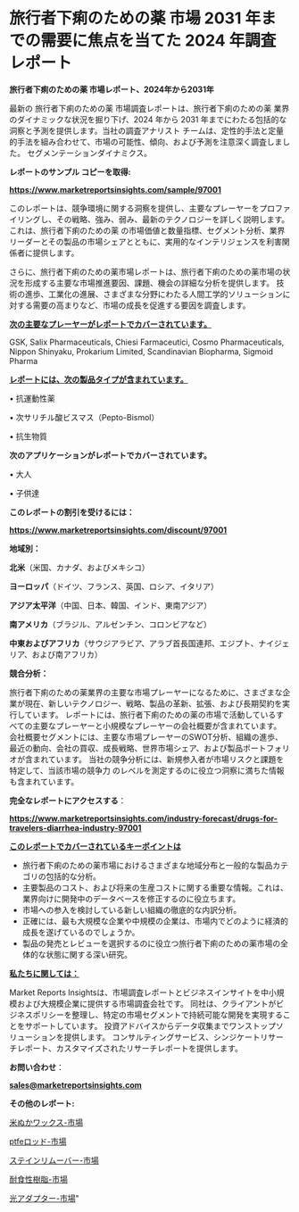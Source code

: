 # 旅行者下痢のための薬 市場 2031 年までの需要に焦点を当てた 2024 年調査レポート

<strong>旅行者下痢のための薬 市場レポート、2024年から2031年</strong>

最新の 旅行者下痢のための薬 市場調査レポートは、旅行者下痢のための薬 業界のダイナミックな状況を掘り下げ、2024 年から 2031 年までにわたる包括的な洞察と予測を提供します。当社の調査アナリスト チームは、定性的手法と定量的手法を組み合わせて、市場の可能性、傾向、および予測を注意深く調査しました。 セグメンテーションダイナミクス。



<strong>レポートのサンプル コピーを取得:</strong> <a href=https://www.marketreportsinsights.com/sample/97001>

<strong><u>https://www.marketreportsinsights.com/sample/97001</u></strong></a>

このレポートは、競争環境に関する洞察を提供し、主要なプレーヤーをプロファイリングし、その戦略、強み、弱み、最新のテクノロジーを詳しく説明します。 これは、旅行者下痢のための薬 の市場価値と数量指標、セグメント分析、業界リーダーとその製品の市場シェアとともに、実用的なインテリジェンスを利害関係者に提供します。

さらに、旅行者下痢のための薬市場レポートは、旅行者下痢のための薬市場の状況を形成する主要な市場推進要因、課題、機会の詳細な分析を提供します。 技術の進歩、工業化の進展、さまざまな分野にわたる人間工学的ソリューションに対する需要の高まりなど、市場の成長を促進する要因を調査します。



<strong><u>次の主要なプレーヤーがレポートでカバーされています。</u></strong>

GSK, Salix Pharmaceuticals, Chiesi Farmaceutici, Cosmo Pharmaceuticals, Nippon Shinyaku, Prokarium Limited, Scandinavian Biopharma, Sigmoid Pharma



<strong><u><b>レポートには、次の製品タイプが含まれています。</b></u></strong>

• 抗運動性薬

• 次サリチル酸ビスマス（Pepto-Bismol）

• 抗生物質



<strong><b>次のアプリケーションがレポートでカバーされています。</b></strong>

• 大人

• 子供達



<strong><b>このレポートの割引を受けるには：</b></strong><a href=https://www.marketreportsinsights.com/discount/97001>

<strong><u>https://www.marketreportsinsights.com/discount/97001</u></strong></a>



<strong>地域別：</strong>



<strong>北米</strong>（米国、カナダ、およびメキシコ）



<strong>ヨーロッパ</strong>（ドイツ、フランス、英国、ロシア、イタリア）



<strong>アジア太平洋</strong>（中国、日本、韓国、インド、東南アジア）



<strong>南アメリカ</strong>（ブラジル、アルゼンチン、コロンビアなど）



<strong>中東およびアフリカ</strong>（サウジアラビア、アラブ首長国連邦、エジプト、ナイジェリア、および南アフリカ）



<strong>競合分析：</strong>

旅行者下痢のための薬業界の主要な市場プレーヤーになるために、さまざまな企業が現在、新しいテクノロジー、戦略、製品の革新、拡張、および長期契約を実行しています。 レポートには、旅行者下痢のための薬の市場で活動しているすべての主要なプレーヤーと小規模なプレーヤーの会社概要が含まれています。 会社概要セグメントには、主要な市場プレーヤーのSWOT分析、組織の進歩、最近の動向、会社の買収、成長戦略、世界市場シェア、および製品ポートフォリオが含まれています。 当社の競争分析には、新規参入者が市場リスクと課題を特定して、当該市場の競争力 のレベルを測定するのに役立つ洞察に満ちた情報も含まれています。



<strong>完全なレポートにアクセスする</strong>：

<a href=https://www.marketreportsinsights.com/industry-forecast/drugs-for-travelers-diarrhea-industry-97001>

<strong><u>https://www.marketreportsinsights.com/industry-forecast/drugs-for-travelers-diarrhea-industry-97001</u></strong></a>



<strong><u><b>このレポートでカバーされているキーポイントは</b></u></strong>
<ul>
  <li>旅行者下痢のための薬市場におけるさまざまな地域分布と一般的な製品カテゴリの包括的な分析。</li>
  <li>主要製品のコスト、および将来の生産コストに関する重要な情報。これは、業界向けに開発中のデータベースを修正するのに役立ちます。</li>
  <li>市場への参入を検討している新しい組織の徹底的な内訳分析。</li>
  <li>正確には、最も大規模な企業や中規模の企業は、市場内でどのように経済的成長を遂げているのでしょうか。</li>
  <li>製品の発売とレビューを選択するのに役立つ旅行者下痢のための薬市場の全体的な状態に関する深い研究。</li>
</ul>


<strong><u><b>私たちに関しては：</b></u></strong>

Market Reports Insightsは、市場調査レポートとビジネスインサイトを中小規模および大規模企業に提供する市場調査会社です。 同社は、クライアントがビジネスポリシーを整理し、特定の市場セグメントで持続可能な開発を実現することをサポートしています。 投資アドバイスからデータ収集までワンストップソリューションを提供します。 コンサルティングサービス、シンジケートリサーチレポート、カスタマイズされたリサーチレポートを提供します。



<strong><b>お問い合わせ</b></strong>：

<a href=mailto:sales@marketreportsinsights.com>

<strong><u>sales@marketreportsinsights.com</u></strong></a>



<strong>その他のレポート:</strong>

<a href=https://www.linkedin.com/pulse/米ぬかワックス-市場-2023-年のダイナミクスとビジネストレンド-2030-rya2f/>米ぬかワックス-市場</a>

<a href=https://www.linkedin.com/pulse/ptfeロッド-市場-2030-年までの需要に焦点を当てた-2023-年調査レポート-pr-news-hub-msbaf/>ptfeロッド-市場</a>

<a href=https://www.linkedin.com/pulse/ステインリムーバー-市場-2023-総利益と主要ベンダー-2030-lxwwf/>ステインリムーバー-市場</a>

<a href=https://www.linkedin.com/pulse/耐食性樹脂-市場-2023-swot-分析と最新イノベーション-2030-dhu0f/>耐食性樹脂-市場</a>

<a href=https://www.linkedin.com/pulse/光アダプター-市場-2023-年のダイナミクスとビジネストレンド-2030-pr-news-hub-6o1cf/>光アダプター-市場</a>"
